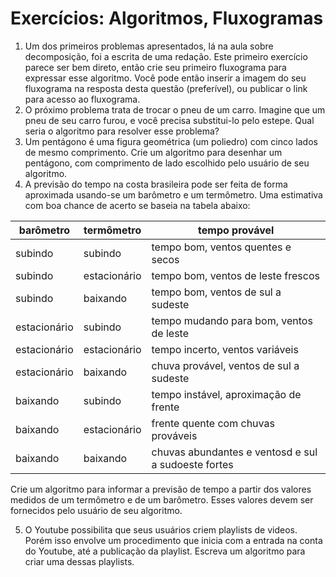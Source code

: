 # Exercícios: Algoritmos, Fluxogramas
1. Um dos primeiros problemas apresentados, lá na aula sobre decomposição, foi a escrita de uma redação. Este primeiro exercício parece ser bem direto, então crie seu primeiro fluxograma para expressar esse algoritmo. Você pode então inserir a imagem do seu fluxograma na resposta desta questão (preferível), ou publicar o link para acesso ao fluxograma.
2. O próximo problema trata de trocar o pneu de um carro. Imagine que um pneu de seu carro furou, e você precisa substitui-lo pelo estepe. Qual seria o algoritmo para resolver esse problema?
3. Um pentágono é uma figura geométrica (um poliedro) com cinco lados de mesmo comprimento. Crie um algoritmo para desenhar um pentágono, com comprimento de lado escolhido pelo usuário de seu algoritmo.
4. A previsão do tempo na costa brasileira pode ser feita de forma aproximada usando-se um barômetro e um termômetro. Uma estimativa com boa chance de acerto se baseia na tabela abaixo:

|barômetro| termômetro | tempo provável |
|--- | --- | --- |
| subindo | subindo | tempo bom, ventos quentes e secos |
| subindo | estacionário | tempo bom, ventos de leste frescos |
| subindo | baixando | tempo bom, ventos de sul a sudeste |
| estacionário | subindo | tempo mudando para bom, ventos de leste |
| estacionário | estacionário | tempo incerto, ventos variáveis |
| estacionário | baixando | chuva provável, ventos de sul a sudeste |
| baixando | subindo | tempo instável, aproximação de frente |
| baixando | estacionário | frente quente com chuvas prováveis |
| baixando | baixando | chuvas abundantes e ventosd e sul a sudoeste fortes |

Crie um algoritmo para informar a previsão de tempo a partir dos valores medidos de um termômetro e de um barômetro. Esses valores devem ser fornecidos pelo usuário de seu algoritmo.

5. O Youtube possibilita que seus usuários criem playlists de videos. Porém isso envolve um procedimento que inicia com a entrada na conta do Youtube, até a publicação da playlist. Escreva um algoritmo para criar uma dessas playlists.
